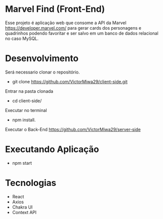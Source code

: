 # Marvel Find (Front-End)

Esse projeto é aplicação web que consome a API da Marvel https://developer.marvel.com/ para gerar cards dos personagens e quadrinhos podendo favoritar e ser salvo em um banco de dados relacional no caso MySQL.

# Desenvolvimento

Será necessario clonar o repositório.
 - git clone https://github.com/VictorMiwa29/client-side.git

Entrar na pasta clonada
 - cd client-side/

Executar no terminal
 - npm install.

Executar o Back-End
  https://github.com/VictorMiwa29/server-side
  
# Executando Aplicação
 - npm start

# Tecnologias
 - React
 - Axios
 - Chakra UI
 - Context API


